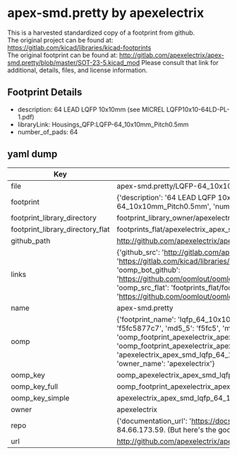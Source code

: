 # apex-smd.pretty by apexelectrix  
This is a harvested standardized copy of a footprint from github.  
The original project can be found at:  
https://gitlab.com/kicad/libraries/kicad-footprints  
The original footprint can be found at:
http://gitlab.com/apexelectrix/apex-smd.pretty/blob/master/SOT-23-5.kicad_mod
Please consult that link for additional, details, files, and license information.  
## Footprint Details
* description: 64 LEAD LQFP 10x10mm (see MICREL LQFP10x10-64LD-PL-1.pdf)  
* libraryLink: Housings_QFP:LQFP-64_10x10mm_Pitch0.5mm  
* number_of_pads: 64  
## yaml dump  
| Key | Value |  
| --- | --- |  
| file | apex-smd.pretty/LQFP-64_10x10mm_Pitch0.5mm.kicad_mod |  
| footprint | {'description': '64 LEAD LQFP 10x10mm (see MICREL LQFP10x10-64LD-PL-1.pdf)', 'libraryLink': 'Housings_QFP:LQFP-64_10x10mm_Pitch0.5mm', 'number_of_pads': 64} |  
| footprint_library_directory | footprint_library_owner/apexelectrix_apex-smd.pretty |  
| footprint_library_directory_flat | footprints_flat/apexelectrix_apex_smd_lqfp_64_10x10mm_pitch0_5mm/working |  
| github_path | http://github.com/apexelectrix/apex-smd.pretty/blob/master/LQFP-64_10x10mm_Pitch0.5mm.kicad_mod |  
| links | {'github_src': 'http://gitlab.com/apexelectrix/apex-smd.pretty/blob/master/SOT-23-5.kicad_mod', 'github_src_repo': 'https://gitlab.com/kicad/libraries/kicad-footprints', 'oomp_bot': 'footprints/apexelectrix_apex_smd_lqfp_64_10x10mm_pitch0_5mm/working', 'oomp_bot_github': 'https://github.com/oomlout/oomlout_oomp_footprint_bot/tree/main/footprints/apexelectrix_apex_smd_lqfp_64_10x10mm_pitch0_5mm/working', 'oomp_src_flat': 'footprints_flat/footprints_flat/apexelectrix_apex_smd_lqfp_64_10x10mm_pitch0_5mm/working', 'oomp_src_flat_github': 'https://github.com/oomlout/oomlout_oomp_footprint_src/tree/main/footprints_flat/apexelectrix_apex_smd_lqfp_64_10x10mm_pitch0_5mm/working'} |  
| name | apex-smd.pretty |  
| oomp | {'footprint_name': 'lqfp_64_10x10mm_pitch0_5mm', 'library_name': 'apex_smd', 'md5': 'f5fc5877c7f9773e350c8979de073722', 'md5_10': 'f5fc5877c7', 'md5_5': 'f5fc5', 'md5_6': 'f5fc58', 'oomp_key': 'oomp_apexelectrix_apex_smd_lqfp_64_10x10mm_pitch0_5mm', 'oomp_key_extra': 'oomp_footprint_apexelectrix_apex_smd_lqfp_64_10x10mm_pitch0_5mm', 'oomp_key_full': 'oomp_footprint_apexelectrix_apex_smd_lqfp_64_10x10mm_pitch0_5mm_f5fc58', 'oomp_key_simple': 'apexelectrix_apex_smd_lqfp_64_10x10mm_pitch0_5mm', 'original_filename': 'apex-smd.pretty/LQFP-64_10x10mm_Pitch0.5mm.kicad_mod', 'owner_name': 'apexelectrix'} |  
| oomp_key | oomp_apexelectrix_apex_smd_lqfp_64_10x10mm_pitch0_5mm |  
| oomp_key_full | oomp_footprint_apexelectrix_apex_smd_lqfp_64_10x10mm_pitch0_5mm |  
| oomp_key_simple | apexelectrix_apex_smd_lqfp_64_10x10mm_pitch0_5mm |  
| owner | apexelectrix |  
| repo | {'documentation_url': 'https://docs.github.com/rest/overview/resources-in-the-rest-api#rate-limiting', 'message': "API rate limit exceeded for 84.66.173.59. (But here's the good news: Authenticated requests get a higher rate limit. Check out the documentation for more details.)"} |  
| url | http://github.com/apexelectrix/apex-smd.pretty |  

